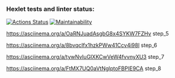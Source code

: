 ### Hexlet tests and linter status:
[![Actions Status](https://github.com/HiKris1801/python-project-49/actions/workflows/hexlet-check.yml/badge.svg)](https://github.com/HiKris1801/python-project-49/actions)
[![Maintainability](https://api.codeclimate.com/v1/badges/223162c3d03d7e3323c3/maintainability)](https://codeclimate.com/github/HiKris1801/python-project-49/maintainability)

https://asciinema.org/a/OaRNJuadAsgbG8x4SYKW7FZHv step_5

https://asciinema.org/a/8bvqcIfx1hzkPWw41Ccv4i98l step_6

https://asciinema.org/a/tywNvIuGIXKCwVeW4fvvnyXU3 step_7

https://asciinema.org/a/FtMX7UQ0aVtNglptoFBPIE9CA step_8
